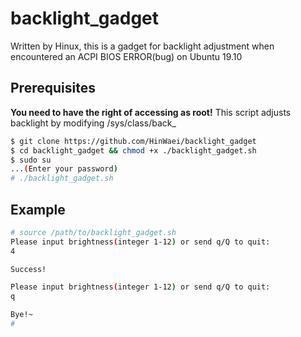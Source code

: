 # backlight_gadget
Written by Hinux, this is a gadget for backlight adjustment when encountered an ACPI BIOS ERROR(bug) on Ubuntu 19.10

## Prerequisites
**You need to have the right of accessing as root!**
This script adjusts backlight by modifying /sys/class/back_

```bash
$ git clone https://github.com/HinWaei/backlight_gadget
$ cd backlight_gadget && chmod +x ./backlight_gadget.sh
$ sudo su
...(Enter your password)
# ./backlight_gadget.sh
```

## Example


```bash
# source /path/to/backlight_gadget.sh
Please input brightness(integer 1-12) or send q/Q to quit:
4

Success!

Please input brightness(integer 1-12) or send q/Q to quit:
q

Bye!~
#
```

